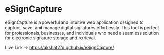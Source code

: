 # eSignCapture
eSignCapture is a powerful and intuitive web application designed to capture, save, and manage digital signatures effortlessly. This tool is perfect for professionals, businesses, and individuals who need a seamless solution for electronic signature storage and retrieval. 

Live Link ->
https://akshat27d.github.io/eSignCapture/
